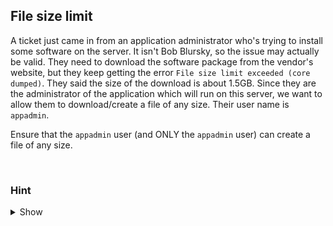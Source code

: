 ## File size limit

A ticket just came in from an application administrator who's trying to install some software on the server. It isn't Bob Blursky, so the issue may actually be valid. They need to download the software package from the vendor's website, but they keep getting the error `File size limit exceeded (core dumped)`. They said the size of the download is about 1.5GB. Since they are the administrator of the application which will run on this server, we want to allow them to download/create a file of any size. Their user name is `appadmin`. 

Ensure that the `appadmin` user (and ONLY the `appadmin` user) can create a file of any size.

<br>

### Hint
<details>
<summary>Show</summary>
<br>
The /etc/security/limits.conf file may be of interest to you.

</details>